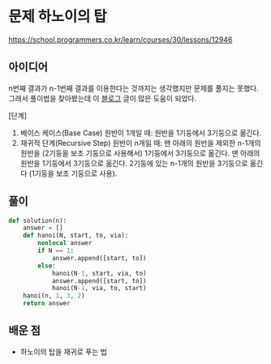 # 문제 하노이의 탑
https://school.programmers.co.kr/learn/courses/30/lessons/12946

## 아이디어
n번째 결과가 n-1번째 결과를 이용한다는 것까지는 생각했지만 문제를 풀지는 못했다.
그래서 풀이법을 찾아봤는데 이 [블로그](https://shoark7.github.io/programming/algorithm/tower-of-hanoi) 글이 많은 도움이 되었다.

\[단계\]
1. 베이스 케이스(Base Case)
원반이 1개일 때: 
원반을 1기둥에서 3기둥으로 옮긴다.
2. 재귀적 단계(Recursive Step)
원반이 n개일 때:
맨 아래의 원반을 제외한 n-1개의 원반을 (2기둥을 보조 기둥으로 사용해서) 1기둥에서 3기둥으로 옮긴다.
맨 아래의 원반을 1기둥에서 3기둥으로 옮긴다.
2기둥에 있는 n-1개의 원반을 3기둥으로 옮긴다 (1기둥을 보조 기둥으로 사용).


## 풀이
```python
def solution(n):
    answer = []
    def hanoi(N, start, to, via):
        nonlocal answer
        if N == 1:
            answer.append([start, to])
        else:
            hanoi(N-1, start, via, to)
            answer.append([start, to])
            hanoi(N-1, via, to, start)
    hanoi(n, 1, 3, 2)
    return answer
```

## 배운 점
- 하노이의 탑을 재귀로 푸는 법